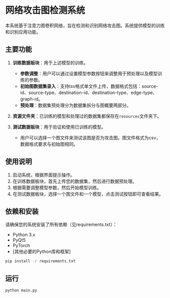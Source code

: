 # 网络攻击图检测系统

本系统基于注意力图卷积网络，旨在检测和识别网络攻击图。系统提供模型的训练和识别应用功能。

## 主要功能

1. **训练数据板块**：用于上述模型的训练。
    - **参数调整**：用户可以通过设置模型参数按钮来调整用于预处理以及模型训练的参数。
    - **初始图数据集录入**：支持tsv格式单文件上传，数据格式包括：source-id、source-type、destination-id、destination-type、edge-type、graph-id。
    - **预处理**：数据集预处理分为数据集拆分与图概要两部分。

2. **资源文件夹**：已训练的模型和处理过的数据集都保存在`resources`文件夹下。

3. **测试数据板块**：用于验证和使用已训练的模型。
    - 用户可以选择一个图文件来测试该图是否为攻击图。图文件格式为csv，数据格式要求与初始图相同。

## 使用说明

1. 启动系统，根据界面提示操作。
2. 在训练数据板块，首先上传您的数据集，然后进行数据预处理。
3. 根据需要调整模型参数，然后开始模型训练。
4. 在测试数据板块，选择一个图文件和一个模型，点击测试按钮即可查看结果。

## 依赖和安装

请确保您的系统安装了所有依赖（见requirements.txt）：
- Python 3.x
- PyQt5
- PyTorch
- [其他必要的Python库和框架]

```bash
pip install -r requirements.txt
```

## 运行

```bash
python main.py
```

